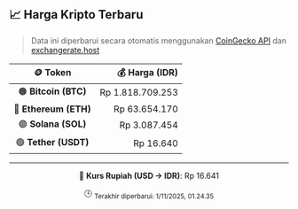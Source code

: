 

<!-- HARGA_KRIPTO -->
## 📈 Harga Kripto Terbaru

> Data ini diperbarui secara otomatis menggunakan [CoinGecko API](https://www.coingecko.com/) dan [exchangerate.host](https://exchangerate.host/)

<div align="center">

| 🪙 Token | 💰 Harga (IDR) |
|:------:|---------------:|
| 🟠 **Bitcoin (BTC)**   | Rp 1.818.709.253 |
| 🔵 **Ethereum (ETH)**  | Rp 63.654.170 |
| 🟣 **Solana (SOL)**    | Rp 3.087.454 |
| 🟢 **Tether (USDT)**   | Rp 16.640 |

---

💱 **Kurs Rupiah (USD → IDR)**: Rp 16.641

🕒 <sub>Terakhir diperbarui: 1/11/2025, 01.24.35</sub>

</div>
<!-- /HARGA_KRIPTO -->